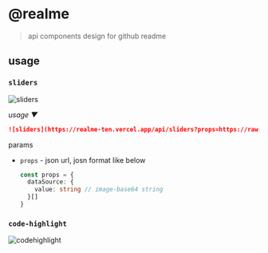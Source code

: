 # @realme
> api components design for github readme

## usage

### `sliders`

[sliders]: https://realme-ten.vercel.app/api/sliders

![sliders]

*usage ▼*

```markdown
![sliders](https://realme-ten.vercel.app/api/sliders?props=https://raw.githubusercontent.com/JiangWeixian/realme/master/assets/sliders.json)
```

params

- `props` - json url, josn format like below
  
  ```ts
  const props = {
    dataSource: {
      value: string // image-base64 string
    }[]
  }
  ```

### `code-highlight`

[codehighlight]: https://realme-ten.vercel.app/api/code-highlight

![codehighlight]

